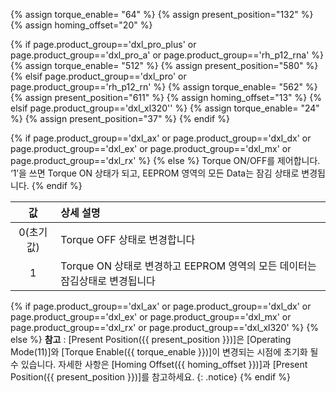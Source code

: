 {% assign torque_enable= "64" %}
{% assign present_position="132" %}
{% assign homing_offset="20" %}

{% if page.product_group=='dxl_pro_plus' or page.product_group=='dxl_pro_a' or page.product_group=='rh_p12_rna' %}
{% assign torque_enable= "512" %}
{% assign present_position="580" %}
{% elsif page.product_group=='dxl_pro' or page.product_group=='rh_p12_rn' %}
{% assign torque_enable= "562" %}
{% assign present_position="611" %}
{% assign homing_offset="13" %}
{% elsif page.product_group=='dxl_xl320'' %}
{% assign torque_enable= "24" %}
{% assign present_position="37" %}
{% endif %}

{% if page.product_group=='dxl_ax' or page.product_group=='dxl_dx' or page.product_group=='dxl_ex' or page.product_group=='dxl_mx' or page.product_group=='dxl_rx' %}
{% else %}
Torque ON/OFF를 제어합니다. ‘1’을 쓰면 Torque ON 상태가 되고, EEPROM 영역의 모든 Data는 잠김 상태로 변경됩니다.
{% endif %}

|    값    | 상세 설명                                                         |
|:--------:|:----------------------------------------------------------------|
| 0(초기값) | Torque OFF 상태로 변경합니다                                        |
|     1    | Torque ON 상태로 변경하고 EEPROM 영역의 모든 데이터는 잠김상태로 변경됩니다 |

{% if page.product_group=='dxl_ax' or page.product_group=='dxl_dx' or page.product_group=='dxl_ex' or page.product_group=='dxl_mx' or page.product_group=='dxl_rx' or page.product_group=='dxl_xl320' %}
{% else %}
**참고** : [Present Position({{ present_position }})]은 [Operating Mode(11)]와 [Torque Enable({{ torque_enable }})]이 변경되는 시점에 초기화 될 수 있습니다. 자세한 사항은 [Homing Offset({{ homing_offset }})]과 [Present Position({{ present_position }})]를 참고하세요.
{: .notice}
{% endif %}
